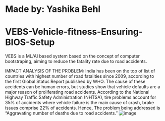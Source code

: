 # Made by: Yashika Behl
# VEBS-Vehicle-fitness-Ensuring-BIOS-Setup
VEBS is a ML/AI based system based on the concept of computer bootstraping, aiming to reduce the fatality rate due to road accidents.

IMPACT ANALYSIS OF THE PROBLEM:
India has been on the top of list of countries with highest number of road fatalities since 2009, according to the first Global Status Report published by WHO. The cause of these accidents can be human errors, but studies show that vehicle defaults are a major reason of proliferating road accidents.
According to the National Highway Traffic Safety Administration (NHTSA), tire problems account for 35% of accidents where vehicle failure is the main cause of crash, brake issues comprise 22% of accidents. 
Hence, The problem being addressed is “Aggravating number of deaths due to road accidents.”
![image](https://user-images.githubusercontent.com/78974205/192593315-61a443f0-a826-4dba-bde8-14afb3ab2a1a.png)
